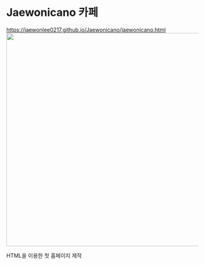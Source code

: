 # Jaewonicano 카페
https://jaewonlee0217.github.io/Jaewonicano/jaewonicano.html
<img src="https://user-images.githubusercontent.com/55820321/86208745-176cd980-bbac-11ea-9f2c-7959d619929a.JPG" width="700" height="560">

HTML을 이용한 첫 홈페이지 제작


